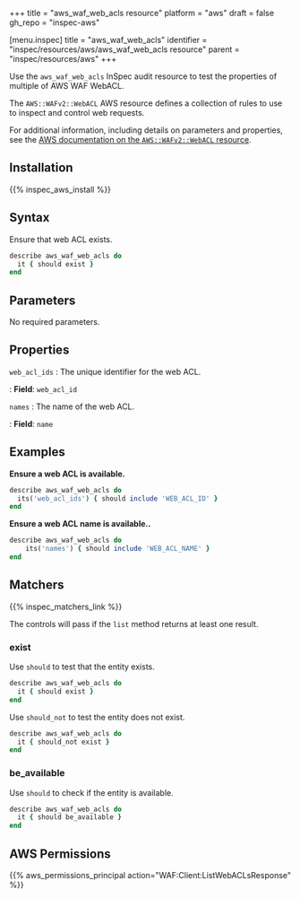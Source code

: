 +++
title = "aws_waf_web_acls resource"
platform = "aws"
draft = false
gh_repo = "inspec-aws"

[menu.inspec]
title = "aws_waf_web_acls"
identifier = "inspec/resources/aws/aws_waf_web_acls resource"
parent = "inspec/resources/aws"
+++

Use the `aws_waf_web_acls` InSpec audit resource to test the properties of multiple of AWS WAF WebACL.

The `AWS::WAFv2::WebACL` AWS resource defines a collection of rules to use to inspect and control web requests.

For additional information, including details on parameters and properties, see the [AWS documentation on the `AWS::WAFv2::WebACL` resource](https://docs.aws.amazon.com/AWSCloudFormation/latest/UserGuide/aws-resource-waf-webacl.html).

## Installation

{{% inspec_aws_install %}}

## Syntax

Ensure that web ACL exists.

```ruby
describe aws_waf_web_acls do
  it { should exist }
end
```

## Parameters

No required parameters.

## Properties

`web_acl_ids`
: The unique identifier for the web ACL.

: **Field**: `web_acl_id`

`names`
: The name of the web ACL.

: **Field**: `name`

## Examples

**Ensure a web ACL is available.**

```ruby
describe aws_waf_web_acls do
  its('web_acl_ids') { should include 'WEB_ACL_ID' }
end
```

**Ensure a web ACL name is available..**

```ruby
describe aws_waf_web_acls do
    its('names') { should include 'WEB_ACL_NAME' }
end
```

## Matchers

{{% inspec_matchers_link %}}

The controls will pass if the `list` method returns at least one result.

### exist

Use `should` to test that the entity exists.

```ruby
describe aws_waf_web_acls do
  it { should exist }
end
```

Use `should_not` to test the entity does not exist.

```ruby
describe aws_waf_web_acls do
  it { should_not exist }
end
```

### be_available

Use `should` to check if the entity is available.

```ruby
describe aws_waf_web_acls do
  it { should be_available }
end
```

## AWS Permissions

{{% aws_permissions_principal action="WAF:Client:ListWebACLsResponse" %}}
